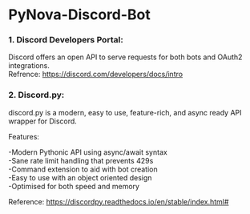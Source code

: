 # PyNova-Discord-Bot

### **1. Discord Developers Portal:**   
Discord offers an open API to serve requests for both bots and OAuth2 integrations.     
Refrence: https://discord.com/developers/docs/intro  


### **2. Discord.py:**  
discord.py is a modern, easy to use, feature-rich, and async ready API wrapper for Discord.  

Features:  

-Modern Pythonic API using async/await syntax  
-Sane rate limit handling that prevents 429s  
-Command extension to aid with bot creation  
-Easy to use with an object oriented design  
-Optimised for both speed and memory  

Reference: https://discordpy.readthedocs.io/en/stable/index.html#

